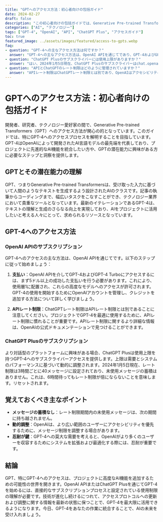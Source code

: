 ```yaml
---
title: "GPTへのアクセス方法：初心者向けの包括ガイド"
date: 2024-02-27
draft: false
description: "この初心者向けの包括ガイドでは、Generative Pre-trained Transformers（GPT）へのアクセスプロセスを解明し、OpenAI APIのサブスクリプション、APIレート制限の理解、ChatGPT Plusを通じたアクセスに焦点を当てて、GPT-4へのアクセス手順を概説します。メッセージの蓄積と動的調整に関する重要ポイントを強調しています。"
categories: ["AI", "テクノロジー"]
tags: ["GPT-4", "OpenAI", "API", "ChatGPT Plus", "アクセスガイド"]
toc: true
featured_image: ../assets/images/featured/access-to-gpts.webp
faq:
- question: "GPT-4への主なアクセス方法は何ですか？"
  answer: "GPT-4への主なアクセス方法は、OpenAI APIを通じてであり、GPT-4およびGPT-4 Turboへのアクセスには5ドル以上の支払いが必要です。"
- question: "ChatGPT Plusのサブスクライバーには使用上限がありますか？"
  answer: "はい、2024年1月5日現在、ChatGPT Plusのサブスクライバーはchat.openai.comで3時間ごとに40メッセージの使用上限があり、未使用メッセージの蓄積はありません。"
- question: "APIとChatGPTのレート制限はどのように管理されていますか？"
  answer: "APIレート制限はChatGPTレート制限とは別であり、OpenAIはアクセシビリティを優先するためにメッセージ制限を調整することがあります。これらの制限に慣れることが最適な使用に重要です。"
---
```


# GPTへのアクセス方法：初心者向けの包括ガイド

開発者、研究者、テクノロジー愛好家の間で、Generative Pre-trained Transformers（GPT）へのアクセス方法が関心の的となっています。このガイドでは、特にGPT-4へのアクセスプロセスを解明することを目指しています。GPT-4はOpenAIによって開発されたAI言語モデルの最先端を代表しており、プロジェクトに先進的なAI機能を統合したい方や、GPTの潜在能力に興味がある方に必要なステップと洞察を提供します。

## GPTとその潜在能力の理解

GPT、つまりGenerative Pre-trained Transformersは、受け取った入力に基づいて人間のようなテキストを生成するよう設計されたAIのクラスです。記事の執筆からコーディングまで、幅広いタスクをこなすことができ、テクノロジー業界において貴重なツールとなっています。最新のイテレーションであるGPT-4は、テキストの理解と生成のさらなる向上を実現しており、AIをプロジェクトに活用したいと考える人々にとって、求められるリソースとなっています。

## GPT-4へのアクセス方法

### OpenAI APIのサブスクリプション

GPT-4へのアクセスの主な方法は、OpenAI APIを通じてです。以下のステップに従って始めましょう：

1. **支払い**：OpenAI APIを介してGPT-4およびGPT-4 Turboにアクセスするには、まず5ドル以上の成功した支払いを行う必要があります。これにより、使用層1に配置され、これらの高度なモデルへのアクセスが許可されます。GPT-4の使用を開始するためにOpenAIアカウントを管理し、クレジットを追加する方法について詳しく学びましょう。

2. **APIレート制限**：ChatGPTレート制限はAPIレート制限とは別であることに注意してください。プロジェクトでGPT-4を最適に使用するために、APIレート制限に慣れることが重要です。APIレート制限に関するより詳細な情報は、OpenAIの公式ドキュメンテーションで見つけることができます。

### ChatGPT Plusのサブスクリプション

より対話型のプラットフォームに興味がある場合、ChatGPT Plusは使用上限を持つGPT-4へのサブスクライバーアクセスを提供します。上限は需要とシステムのパフォーマンスに基づいて動的に調整されます。2024年1月5日現在、レート制限は3時間ごとに40メッセージに設定されており、未使用メッセージの蓄積はありません。これは、6時間待ってもレート制限が倍にならないことを意味します。リセットされます。

## 覚えておくべき主なポイント

- **メッセージの蓄積なし**：レート制限期間内の未使用メッセージは、次の期間に持ち越されません。
- **動的調整**：OpenAIは、より広い範囲のユーザーにアクセシビリティを優先するために、メッセージ制限を調整する場合があります。
- **忍耐が鍵**：GPT-4への莫大な需要を考えると、OpenAIがより多くのユーザーを収容するためにシステムを拡張および最適化する際には、忍耐が重要です。

## 結論

GPT、特にGPT-4へのアクセスは、プロジェクトに高度なAI機能を追加するための可能性の世界を開きます。OpenAI APIまたはChatGPT Plusを通じてGPT-4を始めるには、直接的なサブスクリプションプロセスと設定されている使用制限の理解が必要です。技術が進化し続けるにつれて、アクセスプロトコルへの更新および調整に関する情報を最新の状態に保つことで、GPT-4を最大限に活用できるようになります。今日、GPT-4をあなたの作業に統合することで、AIの未来を受け入れましょう。
